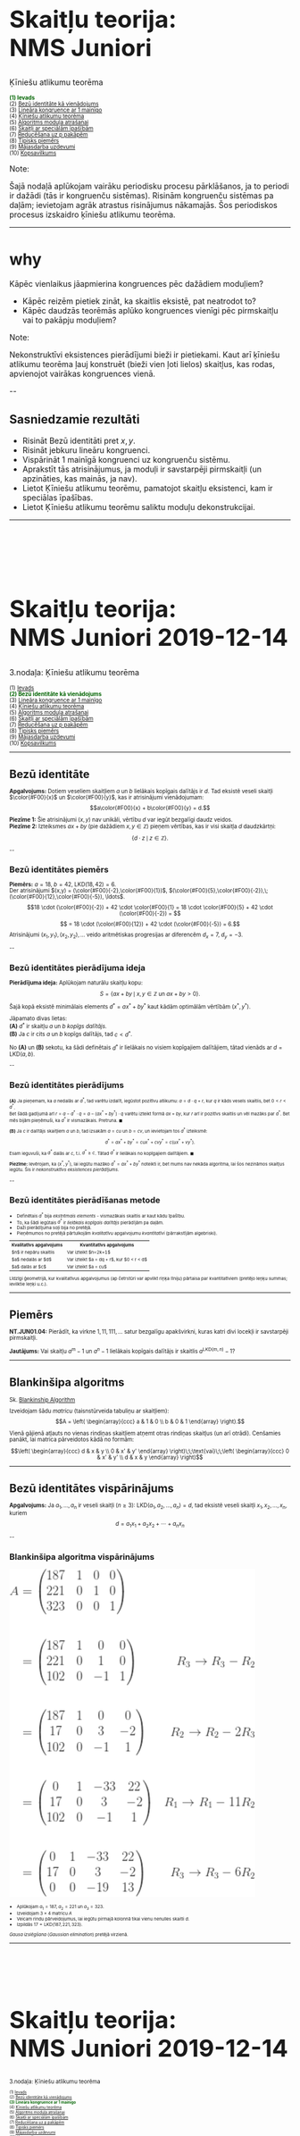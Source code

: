 # &nbsp;

<hgroup>

<h1 style="font-size:32pt">Skaitļu teorija:<br/>
NMS Juniori</h1>


<blue>Ķīniešu atlikumu teorēma</blue>


</hgroup><hgroup style="font-size:70%">

<span style="color:darkgreen">**(1) Ievads**</span>  
<span>(2) [Bezū identitāte kā vienādojums](#section-1)</span>  
<span>(3) [Lineāra kongruence ar 1 mainīgo](#section-2)</span>  
<span>(4) [Ķīniešu atlikumu teorēma](#section-3)</span>  
<span>(5) [Algoritms moduļa atrašanai](#section-4)</span>  
<span>(6) [Skaitļi ar speciālām īpašībām](#section-5)</span>  
<span>(7) [Reducēšana uz p pakāpēm](#section-6)</span>  
<span>(8) [Tipisks piemērs](#section-7)</span>  
<span>(9) [Mājasdarba uzdevumi](#section-8)</span>  
<span>(10) [Kopsavilkums](#section-9)</span>


</hgroup>

Note:

Šajā nodaļā aplūkojam vairāku periodisku procesu pārklāšanos, 
ja to periodi ir dažādi (tās ir kongruenču sistēmas).
Risinām kongruenču sistēmas pa daļām; 
ievietojam agrāk atrastus risinājumus nākamajās. 
Šos periodiskos procesus izskaidro ķīniešu 
atlikumu teorēma.


-----




# <lo-why/> why

<div class="bigWhy">

Kāpēc vienlaikus jāapmierina kongruences pēc dažādiem moduļiem?

</div>

<div class="smallWhy">

* Kāpēc reizēm pietiek zināt, ka skaitlis eksistē, pat neatrodot to?
* Kāpēc daudzās teorēmās aplūko kongruences vienīgi pēc pirmskaitļu 
vai to pakāpju moduļiem?

</div>

Note:

Nekonstruktīvi eksistences pierādījumi bieži ir pietiekami. Kaut arī ķīniešu 
atlikumu teorēma ļauj konstruēt (bieži vien ļoti lielos) skaitļus, kas rodas, 
apvienojot vairākas kongruences vienā. 





--


## <lo-theory/> Sasniedzamie rezultāti

* Risināt Bezū identitāti pret $x,y$. 
* Risināt jebkuru lineāru kongruenci. 
* Vispārināt 1 mainīgā kongruenci uz kongruenču sistēmu. 
* Aprakstīt tās atrisinājumus, ja moduļi ir 
savstarpēji pirmskaitļi (un apzināties, kas mainās, ja nav). 
* Lietot Ķīniešu atlikumu teorēmu, pamatojot skaitļu 
eksistenci, kam ir speciālas īpašības. 
* Lietot Ķīniešu atlikumu teorēmu saliktu moduļu dekonstrukcijai.





-----


# &nbsp;

<hgroup>

<h1 style="font-size:32pt">Skaitļu teorija:<br/>
NMS Juniori 2019-12-14</h1>


<blue>3.nodaļa: Ķīniešu atlikumu teorēma</blue>


</hgroup><hgroup style="font-size:70%">

<span>(1) [Ievads](#section)</span>  
<span style="color:darkgreen">**(2) Bezū identitāte kā vienādojums**</span>  
<span>(3) [Lineāra kongruence ar 1 mainīgo](#section-2)</span>  
<span>(4) [Ķīniešu atlikumu teorēma](#section-3)</span>  
<span>(5) [Algoritms moduļa atrašanai](#section-4)</span>  
<span>(6) [Skaitļi ar speciālām īpašībām](#section-5)</span>  
<span>(7) [Reducēšana uz p pakāpēm](#section-6)</span>  
<span>(8) [Tipisks piemērs](#section-7)</span>  
<span>(9) [Mājasdarba uzdevumi](#section-8)</span>  
<span>(10) [Kopsavilkums](#section-9)</span>


-----


# <lo-theory/> Bezū identitāte

**Apgalvojums:** Dotiem veseliem skaitļiem $a$ un $b$ lielākais kopīgais
dalītājs ir $d$. Tad eksistē veseli skaitļi $\color{#F00}{x}$ un $\color{#F00}{y}$, 
kas ir atrisinājumi vienādojumam:
$$a\color{#F00}{x} + b\color{#F00}{y} = d.$$

**Piezīme 1:** Šie atrisinājumi $(x,y)$ nav unikāli, vērtību $d$ var iegūt bezgalīgi daudz veidos.  
**Piezīme 2:** Izteiksmes $ax+by$ (pie dažādiem $x,y \in \mathbb{Z}$) pieņem vērtības, kas ir
visi skaitļa $d$ daudzkārtņi:
$$\{ d \cdot z \,\mid\, z \in \mathbb{Z} \}.$$


--

## <lo-summary/> Bezū identitātes piemērs

**Piemērs:** $a = 18$, $b = 42$, $\text{LKD}(18,42) = 6$.  
Der atrisinājumi $(x,y) = (\color{#F00}{-2},\color{#F00}{1})$, 
$(\color{#F00}{5},\color{#F00}{-2}),\;(\color{#F00}{12},\color{#F00}{-5}), \ldots$. 
$$18 \cdot (\color{#F00}{-2}) + 42 \cdot \color{#F00}{1} = 
18 \cdot \color{#F00}{5} + 42 \cdot (\color{#F00}{-2}) = $$
$$ = 18 \cdot (\color{#F00}{12}) + 42 \cdot (\color{#F00}{-5}) = 6.$$
Atrisinājumi $(x_1,y_1),(x_2,y_2),\ldots$ veido aritmētiskas progresijas ar diferencēm 
$d_x = 7$, $d_y = -3$.


--

## <lo-summary/> Bezū identitātes pierādījuma ideja

**Pierādījuma ideja:** Aplūkojam naturālu skaitļu kopu:
$$S=\{ax+by \,\mid\, x,y\in\mathbb{Z} \text{ un } ax+by>0\}.$$
Šajā kopā eksistē minimālais elements $d^{\ast} = ax^{\ast} + by^{\ast}$ kaut 
kādām optimālām vērtībām $(x^{\ast},y^{\ast})$.

Jāpamato divas lietas:  
**(A)** $d^{\ast}$ ir skaitļu $a$ un $b$ *kopīgs dalītājs*.  
**(B)** Ja $c$ ir cits $a$ un $b$ kopīgs dalītājs, tad $c < d^{\ast}$. 

No **(A)** un **(B)** sekotu, ka šādi definētais $d^{\ast}$ ir lielākais 
no visiem kopīgajiem dalītājiem, tātad vienāds ar $d = \text{LKD}(a,b)$.


--

## <lo-summary/> Bezū identitātes pierādījums 

<div style="font-size:80%">

**(A)** Ja pieņemam, ka $a$ nedalās ar $d^{\ast}$, tad varētu izdalīt, iegūstot pozitīvu atlikumu: 
$a = d \cdot q + r$, kur $q$ ir kāds vesels skaitlis, bet $0 < r < d^{\ast}$.  
Bet šādā gadījumā arī $r = a - d^{\ast} \cdot q = a - (ax^{\ast}+by^{\ast}) \cdot q$
varētu izteikt formā $ax+by$, kur $r$ arī ir pozitīvs skaitlis un vēl mazāks par $d^{\ast}$. 
Bet mēs bijām pieņēmuši, ka $d^{\ast}$ ir vismazākais. Pretruna. $\blacksquare$

**(B)** Ja $c$ ir dalītājs skaitļiem $a$ un $b$, tad izsakām 
$a = cu$ un $b = cv$, un ievietojam tos $d^{\ast}$ izteiksmē:
$$d^{\ast} = ax^{\ast}+by^{\ast} = cux^{\ast} + cvy^{\ast} = c(ux^{\ast} + vy^{\ast}).$$
Esam ieguvuši, ka $d^{\ast}$ dalās ar $c$, t.i. $d^{\ast} \geq c$. Tātad $d^{\ast}$ ir 
lielākais no kopīgajiem dalītājiem. $\blacksquare$

**Piezīme:** Ievērojam, ka $(x^{\ast},y^{\ast})$, lai iegūtu mazāko $d^{\ast} = ax^{\ast}+by^{\ast}$ 
noteikti ir, bet mums nav nekāda algoritma, lai šos nezināmos skaitļus iegūtu. Šis ir 
<blue>*nekonstruktīvs eksistences pierādījums*</blue>.

</div>


--

## <lo-summary/> Bezū identitātes pierādīšanas metode

<div style="font-size:80%">

* Definētais $d^{\ast}$ bija <blue>*ekstrēmais elements*</blue> - vismazākais skaitlis ar kaut kādu īpašību.
* To, ka šādi iegūtais $d^{\ast}$ ir *lielākais kopīgais dalītājs* pierādījām pa daļām. 
* Daži pierādījuma soļi bija no pretējā. 
* Pieņēmumos no pretējā pārtulkojām *kvalitatīvu* apgalvojumu *kvantitatīvi* (pārrakstījām algebriski).

<table> 
<tr><th>Kvalitatīvs apgalvojums</th><th>Kvantitatīvs apgalvojums</th></tr>
<tr><td>$n$ ir nepāru skaitlis</td><td>Var izteikt $n=2k+1$</td></tr>
<tr><td>$a$ nedalās ar $d$</td><td>Var izteikt $a = dq + r$, kur $0 < r < d$</td></tr>
<tr><td>$a$ dalās ar $c$</td><td>Var izteikt $a = cu$</td></tr>
</table>

Līdzīgi ģeometrijā, kur kvalitatīvus apgalvojumus
(ap četrstūri var apvilkt riņķa līniju) pārtaisa par kvantitatīviem 
(pretējo leņķu summas; ievilktie leņķi u.c.). 

</div>


-----

# <lo-sample/> Piemērs

**NT.JUN01.04:** Pierādīt, ka virkne $1,11,111,\ldots$ satur bezgalīgu apakšvirkni, 
kuras katri divi locekļi ir savstarpēji pirmskaitļi.

**Jautājums:** Vai skaitļu $a^m - 1$ un $a^n - 1$ lielākais kopīgais dalītājs ir
skaitlis $a^{\text{LKD}(m,n)} - 1$?


-----

# <lo-summary/> Blankinšipa algoritms

Sk. [Blankinship Algorithm](http://mathworld.wolfram.com/BlankinshipAlgorithm.html)


Izveidojam šādu <blue>*matricu*</blue> (taisnstūrveida tabuliņu ar skaitļiem):
$$A = \left(
\begin{array}{ccc}
a & 1 & 0 \\
b & 0 & 1 
\end{array} \right).$$

Vienā gājienā atļauts no vienas rindiņas skaitļiem atņemt otras rindiņas skaitļus
(un arī otrādi). Cenšamies panākt, lai matrica pārveidotos kādā no formām:

$$\left(
\begin{array}{ccc}
d & x & y \\
0 & x' & y'
\end{array} \right)\;\;\text{vai}\;\;\left(
\begin{array}{ccc}
0 & x' & y' \\
d & x & y
\end{array} \right)$$



-----

# <lo-theory/> Bezū identitātes vispārinājums

**Apgalvojums:** Ja $a_1,\ldots,a_n$ ir veseli skaitļi ($n \geq 3$):
$\text{LKD}(a_1, a_2, \ldots, a_n) = d,$
tad eksistē veseli skaitļi $x_{1},x_{2},\ldots ,x_{n}$, kuriem
$$d=a_{1}x_{1}+a_{2}x_{2}+\cdots +a_{n}x_{n}$$


--

## <lo-summary/> Blankinšipa algoritma vispārinājums

<hgroup>

![Blankinship 3](blankinship3.png)

</hgroup>
<hgroup style="font-size:80%">

* Aplūkojam $a_1 = 187$, $a_2 = 221$ un 
$a_3 = 323$. 
* Izveidojam $3 \times 4$ matricu $A$
* Veicam rindu pārveidojumus, lai iegūtu 
pirmajā kolonnā tikai vienu nenulles skaitli $d$. 
* Izpildās $17 = \text{LKD}(187,221,323)$. 

<blue>*Gausa izslēgšana*</blue> (*Gaussian elimination*)
pretējā virzienā. 


</hgroup>



-----

# &nbsp;

<hgroup>

<h1 style="font-size:32pt">Skaitļu teorija:<br/>
NMS Juniori 2019-12-14</h1>


<blue>3.nodaļa: Ķīniešu atlikumu teorēma</blue>


</hgroup><hgroup style="font-size:70%">

<span>(1) [Ievads](#section)</span>  
<span>(2) [Bezū identitāte kā vienādojums](#section-1)</span>  
<span style="color:darkgreen">**(3) Lineāra kongruence ar 1 mainīgo**</span>  
<span>(4) [Ķīniešu atlikumu teorēma](#section-3)</span>  
<span>(5) [Algoritms moduļa atrašanai](#section-4)</span>  
<span>(6) [Skaitļi ar speciālām īpašībām](#section-5)</span>  
<span>(7) [Reducēšana uz p pakāpēm](#section-6)</span>  
<span>(8) [Tipisks piemērs](#section-7)</span>  
<span>(9) [Mājasdarba uzdevumi](#section-8)</span>  
<span>(10) [Kopsavilkums](#section-9)</span>


-----

# <lo-theory/> Skaitļu teorijas algoritmi

<div style="font-size:70%">

Skaitļu teorijā (kas ir ne tikai olimpiāžu, bet arī lietojumu 
nozare, piemēram, kriptogrāfijā), ir sastopami daži noderīgi algoritmi. 

<dl>
<dt>Pirmskaitļu pārbaude</dt>
<dd>Naivais jeb pilnās pārlases algoritms; Rabina-Millera algoritms</dd>
<dt>Algoritmi, kas atrod divu skaitļu LKD</dt>
<dd>Eiklīda algoritms</dd>
<dt>Lineārs kongruenču vienādojums $ax \equiv m\;(\text{mod}\,b)$</dt>
<dd>Pārveidojums uz Bezū identitāti; Blankinšipa algoritms</dd>
<dt>Lineāru kongruenču sistēma</dt>
<dd>Ķīniešu atlikumu teorēma</dd>
<dt>Kvadrātiska kongruence $x^2 = m\;(\text{mod}\,b)$</dt>
<dd>Ležandra simboli un kvadrātiskie atlikumi.</dd>
</dl>

</div>


-----

# <lo-theory/> Lineāras kongruences

<div style="font-size:80%">

**Algoritmisks uzdevums:** Atrisināt šādu kongruenču vienādojumu:
$ax \equiv m\;(\text{mod}\,b)$, kur $a,b$ ir veseli skaitļi un 
$m$ dalās ar $a,b$ lielāko kopīgo dalītāju $d = \text{LKD}(a,b)$.

**Piezīme 1:** Ja $m$ nedalās ar $d$, tad 
kongruenču vienādojumam atrisinājuma nav vispār.
Piemēram, $6x \equiv 7\;(\text{mod}\,16)$ nevar atrisināt, 
jo $6x$ nevar dot nepāru atlikumu, dalot ar $16$. 

**Piezīme 2:** Ja $a$ un $b$ nav savstarpēji pirmskaitļi, 
tad kongruenču vienādojumam var būt vairāki atrisinājumi. 
Piemēram, $6x \equiv 2\;(\text{mod}\,16)$ eksistē divi 
atrisinājumi:
$$\left\{ \begin{array}{l}
x \equiv 3\;(\text{mod}\,16)\\
x \equiv 11\;(\text{mod}\,16)
\end{array} \right.$$

</div>


--

## <lo-theory/> Kāpēc eksistē vairāki atrisinājumi?

<div style="font-size:80%">

Risinot kongruenču vienādojumus $ax \equiv m\;(\text{mod}\,b)$ 
ir iespējami vairāki gadījumi:

1. Ja $b$ ir pirmskaitlis, tad katram $a \not\equiv 0\;(\text{mod}\,b)$ 
kongruenču vienādojumam $ax \equiv m\;(\text{mod}\,b)$ eksistē 
viens noteikts atrisinājums. 
$$3x \equiv 4\;(\text{mod}\,7)\;\;\Rightarrow\;\;x \equiv 6\;(\text{mod}\,7).$$
2. Ja $b$ nav pirmskaitlis, bet $a$, $m$ ir savstarpēji 
pirmskaitļi ar $b$, arī tad kongruenču vienādojumam 
$a \not\equiv 0\;(\text{mod}\,b)$ eksistē viens vienīgs atrisinājums. 
3. Situācijas, kad $a$ nav savstarpējs pirmskaitlis ar $b$ 
(jau redzētais $6x \equiv 2\;(\text{mod}\,16)$ u.c.) <red>pirms risināšanas
ir jāpārveido</red>. Piemēram, jānoīsina ar $2$, lai iegūtu viennozīmīgi risināmu 
$$3x \equiv 1\;(\text{mod}\,8).$$

</div>


--

## <lo-theory/> Lineāra kongruence

Kāpēc lineārai kongruencei 
$ax \equiv d\;(\text{mod}\,b)$ (kur $a,b$ ir veseli skaitļi un 
$d = \text{LKD}(a,b)$) eksistē atrisinājums?

**Pierādījums:** Tās ir sekas no Bezū identitātes. Ja jau $ax+by=d$, tad 
$ax - d$ dalās ar $b$ (tātad $ax$ un $d$ ir kongruenti pēc
$b$ moduļa). 


--

## <lo-theory/> Atsevišķs gadījums

**Apgalvojums:** Pieņemsim, ka $a$ un $b$ ir savstarpēji 
pirmskaitļi. Tad eksistē atrisinājums kongruenču vienādojumam
$$ax \equiv 1\;(\text{mod}\,b).$$
Tā atrisinājumu $x$ apzīmēsim ar $a^{-1}$ (to sauc par $a$ inverso 
pēc $b$ moduļa). 

**Pierādījums:** Var izmantot Bezū identitāti, bet var arī vienkārši 
atsaukties uz to, ka skaitļu ($x \in 0,\ldots,b-1$) 
reizināšana ar $a$ (pēc $b$ moduļa) ir injektīva. Nekādi 
divi $ax_1$ un $ax_2$ nevar attēloties par to pašu atlikumu.   
**Tātad** kāds no tiem attēlosies par atlikumu $1$.


-----

# <lo-sample/> Inversie pēc 16 moduļa

<hgroup>

Atrast inversos elementus, ja $b=16$. T.i. atrisināt visas
iespējamās kongruences $ax \equiv 1$ (pēc $16$ moduļa).

</hgroup>
<hgroup>

$$\begin{array}
\mbox{}1^{-1} \equiv ?\;(\text{mod}\,16)\\
3^{-1} \equiv ?\;(\text{mod}\,16)\\
5^{-1} \equiv ?\;(\text{mod}\,16)\\
7^{-1} \equiv ?\;(\text{mod}\,16)\\
9^{-1} \equiv ?\;(\text{mod}\,16)\\
11^{-1} \equiv ?\;(\text{mod}\,16)\\
13^{-1} \equiv ?\;(\text{mod}\,16)\\
15^{-1} \equiv ?\;(\text{mod}\,16)
\end{array}$$

</hgroup>


--

## <lo-soln/> Inversie pēc 16 moduļa

<hgroup>

$$\begin{array}
\mbox{}1^{-1} \equiv 1\\
3^{-1} \equiv 11\\
5^{-1} \equiv 13\\
7^{-1} \equiv 7\\
9^{-1} \equiv 9\\
11^{-1} \equiv 3\\
13^{-1} \equiv 5\\
15^{-1} \equiv 15
\end{array}$$

</hgroup>
<hgroup>

* Katru no šīm sakarībām var pārbaudīt. Piemēram 
$$3^{-1} \cdot 3 \equiv 11 \cdot 3 \equiv$$
$$\equiv 33 \equiv 1\;(\text{mod}\,16).$$
* Nav jēgas jautāt, cik ir $2^{-1}$ pēc $16$ moduļa, 
jo $2,16$ nav savstarpēji pirmskaitļi; neeksistē 
tāds $a$, kuram $a\cdot 2$ dod atlikumu $1$, dalot ar $16$.

</hgroup>


-----

# &nbsp;

<hgroup>

<h1 style="font-size:32pt">Skaitļu teorija:<br/>
NMS Juniori 2019-12-14</h1>


<blue>3.nodaļa: Ķīniešu atlikumu teorēma</blue>


</hgroup><hgroup style="font-size:70%">

<span>(1) [Ievads](#section)</span>  
<span>(2) [Bezū identitāte kā vienādojums](#section-1)</span>  
<span>(3) [Lineāra kongruence ar 1 mainīgo](#section-2)</span>  
<span style="color:darkgreen">**(4) Ķīniešu atlikumu teorēma**</span>  
<span>(5) [Algoritms moduļa atrašanai](#section-4)</span>  
<span>(6) [Skaitļi ar speciālām īpašībām](#section-5)</span>  
<span>(7) [Reducēšana uz p pakāpēm](#section-6)</span>  
<span>(8) [Tipisks piemērs](#section-7)</span>  
<span>(9) [Mājasdarba uzdevumi](#section-8)</span>  
<span>(10) [Kopsavilkums](#section-9)</span>



-----


# <lo-theory/> Ķīniešu atlikumu teorēma

**Teorēma:** 
Ja $m_1,m_2,\ldots,m_k$ ir pa pāriem savstarpēji pirmskaitļi, 
bet $a_1,a_2,\ldots,a_k$ ir jebkādi veseli skaitļi, tad eksistē
vesels atrisinājums $x \in \mathbb{Z}$ šādai kongruenču 
sistēmai 
$$\left\{ \begin{array}{l}
x \equiv a_1\;(\text{mod}\,m_1)\\
x \equiv a_2\;(\text{mod}\,m_2)\\
\vdots\\
x \equiv a_k\;(\text{mod}\,m_k)
\end{array} \right.$$
Turklāt visi šīs sistēmas atrisinājumi ir kongruenti 
pēc moduļa $M = m_1\cdot m_2 \cdot \ldots \cdot m_k$.


--

## <lo-theory/> Piemērs

<hgroup>

![CRT Example](crt-example.png)

</hgroup>
<hgroup>

$$\left\{ \begin{array}{l}
x \equiv 1\;(\text{mod}\,3)\\
x \equiv 2\;(\text{mod}\,5)\\
x \equiv 3\;(\text{mod}\,7)
\end{array} \right.$$

ir ekvivalents ar vienu kongruenci:

$$x \equiv 52\;(\text{mod}\,105)$$


</hgroup>


--

## <lo-theory/> Pierādījums (atrisinājuma unikalitāte)

**Pierādījums:**
Ja $x_1$ un $x_2$ ir divi atrisinājumi, 
tad to starpība $x_1 - x_2$ dalās ar $m_1,\ldots,m_k$.  
Un tā kā visi $m_i$ ir savstarpēji pirmskaitļi, tad 
$x_1 - x_2$ dalās arī ar $M$. 

Tātad, atrisinājums, ja tāds vispār eksistē, ir viens vienīgs 
(ar precizitāti līdz $M$ daudzkārtņa pieskaitīšanai).


--

## <lo-theory/> Pierādījums (atrisinājuma eksistence)

**Pierādījums:** Katru skaitli $n$ no $0$ līdz $M-1$ dalām 
ar visiem skaitļiem $m_1,\ldots,m_k$. Iegūstam 
sarakstiņu ar k skaitļiem $(n_1,n_2,\ldots,n_k)$. 

Nupat (atrisinājuma unikalitāte) redzējām, ka 
attēlojums $n \rightarrow (n_1,n_2,\ldots,n_k)$ ir 
*injektīvs* (nav iespējams, ka divām dažādām 
$n$ vērtībām atbilst vienādi sarakstiņi).  
Bet tā kā iespējamo sarakstiņu ir $m_1 \times \ldots \times m_k = M$, 
tad to ir tikpat cik $n$ vērtību. Tas nozīmē, ka
ikviens sarakstiņš ir iegūstams. Ja kāds nebūtu iegūstams, 
tad katrai $n$ vērtībai nepietiktu sarakstiņa (Dirihlē princips).


--

## <lo-theory/> Par ķīniešu atlikumu teorēmu

> The Chinese Remainder Theorem is a "theorem" only in that it is useful
> and requires proof. When you ask a capable 15-year-old why an arithmetic
> progression with common difference 7 must contain multiples of 3, they will
> often say exactly the right thing.  
> (Dominic Yeo, "Eventually Almost Everywhere".)


-----

# <lo-sample/> Skaitlisks piemērs

<hgroup>

Atrast atrisinājumu kongruenču sistēmai 

$$\left\{ \begin{array}{l}
x \equiv 4\;(\text{mod}\,5)\\
x \equiv 6\;(\text{mod}\,11)
\end{array} \right.$$

Var risināt ar mēģinājumu/kļūdu metodi:

</hgroup>
<hgroup style="font-size:80%">

* Pārbaudīt atlikumus ar $5$ ir vieglāk
nekā ar $11$.  
* Aprakstām aritmētisko progresiju ar diferenci $11$: 
$$(a_n) = 6,17,28,39,50,61,\ldots$$
* Gaidām brīdi, kad tajā ir loceklis, kura pēdējais
cipars ir $4$ vai $9$ (t.i. kongruents ar $4$ pēc moduļa $5$). 

Der loceklis $39$. Tas arī ir sistēmas atrisinājums.  
Derēs arī visi citi $39 + 55k$ (atrisinājumi veido aritmētisku 
progresiju ar diferenci $55$).

</hgroup>


--

## <lo-sample/> Pārveidojums par Bezū identitāti

<hgroup style="font-size:70%">

$$\left\{ \begin{array}{l}
x \equiv 4\;(\text{mod}\,5)\\
x \equiv 6\;(\text{mod}\,11)
\end{array} \right.$$

Pārrakstām kongruences kā skaitļu 
vienādojumus:

$$\left\{ \begin{array}{l}
x - 4 = 5k\\
x - 6 = 11m
\end{array} \right.$$

Atņemam no pirmā otro:

$(-4) - (-6) = 5k - 11m$ jeb  
$5k + (-11)m = 2$.

</hgroup>
<hgroup style="font-size:70%">

$$\left( \begin{array}{c|cc}
5 & 1 & 0 \\
-11 & 0 & 1 
\end{array} \right)$$

$$\xrightarrow{R_2 := R_2 + 2R_1} \left( \begin{array}{c|cc}
5 & 1 & 0 \\
-1 & \color{#F00}{2} & \color{#F00}{1} 
\end{array} \right)$$

Esam ieguvuši: $\color{#F00}{2} \cdot 5 + \color{#F00}{1} \cdot (-11) = -1$
jeb, piereizinot ar $-2$:
$$\color{#F00}{-4} \cdot 5 + \color{#F00}{-2} \cdot (-11) = 2.$$

$$x = 5\color{#F00}{k} + 4 = 5\cdot (\color{#F00}{-4}) + 4 = -16.$$

Visbeidzot: $-16 \equiv 39\;(\text{mod}\,55)$. 

</hgroup>


--

## <lo-sample/> Ilustrācija ar tabulu

Ir pavisam $55$ atlikumi, kas rodas, dalot ar $55$. 
Katram no šiem atlikumiem atbilst atlikums dalot ar $11$ (no $0$ līdz $10)  
<blue>**UN**</blue> atlikums dalot ar $5$ (no $0$ līdz $4$). Ierakstām skaitļus 
$0,1,2,\ldots$ pa diagonāli (ar aptīšanos). 

<table>
<tr>
<th>&nbsp;</th><th>0</th><th>1</th><th>2</th><th>3</th><th>4</th><th>5</th><th>6</th><th>7</th><th>8</th><th>9</th><th>10</th>
</tr>
<tr>
<th>0</th><td>0</td><td>&nbsp;</td><td>35</td><td>25</td><td>15</td><td>5</td><td>&nbsp;</td><td>&nbsp;</td><td>30</td><td>20</td><td>10</td>
</tr>
<tr>
<th>1</th><td>11</td><td>1</td><td>&nbsp;</td><td>36</td><td>26</td><td>16</td><td>6</td><td>&nbsp;</td><td>&nbsp;</td><td>31</td><td>21</td>
</tr>
<tr>
<th>2</th><td>22</td><td>12</td><td>2</td><td>&nbsp;</td><td>37</td><td>27</td><td>17</td><td>7</td><td>&nbsp;</td><td>&nbsp;</td><td>32</td>
</tr>
<tr>
<th>3</th><td>33</td><td>23</td><td>13</td><td>3</td><td>&nbsp;</td><td>38</td><td>28</td><td>18</td><td>8</td><td>&nbsp;</td><td>&nbsp;</td>
</tr>
<tr>
<th>4</th><td>&nbsp;</td><td>34</td><td>24</td><td>14</td><td>4</td><td>&nbsp;</td><td><red>39</red></td><td>29</td><td>19</td><td>9</td><td>&nbsp;</td>
</tr>
</table>


--

## <lo-sample/> Tora topoloģija

<hgroup style="font-size:80%">

Tabulas aizpildīšanā "pa diagonāli" izmantojām "tora topoloģiju". (Tors - barankas formas objekts; topoloģija - 
definīcija par to, kuri punkti atrodas "blakus"). 

![Torus topology](torus-topology.png)

</hgroup>
<hgroup style="font-size:80%">

Katram laukumiņam uz tora atbilst šūna kvadrātveida tabulā. Bet topoloģija jeb kaimiņattiecības ir tās pašas:

![Square torus topology](square-torus-topology.png)

</hgroup>


--

# <lo-sample/> LT.VUMIF.2016.10.3

Atrodiet mazāko naturālo skaitli $n$, kuram skaitļi 
$\sqrt[5]{5n}$, $\sqrt[6]{6n}$, $\sqrt[7]{7n}$
ir naturāli. 


Sk. [Viļņas universitātes Matemātikas un informātikas fakultātes rīkotā olimpiāde skolēniem](http://mif.vu.lt/matematikos-olimpiados/mif/)


--

## <lo-soln/> LT.VUMIF.2016.10.3 (pirmreizinātāji)

Apzīmējam $n = 2^a3^b5^c7^d$ ir $n$ sadalījums pirmreizinātājos. 
Citus pirmreizinātājus neieviešam
(aizdomas, ka tie nebūs vajadzīgi - citi kāpinātāji būs $0$). 

* $\sqrt[5]{5n} \in \mathbb{N}$ nozīmē, ka $a, b, c-1, d$ dalās ar $5$
* $\sqrt[6]{6n} \in \mathbb{N}$ nozīmē, ka $a-1, b-1, c, d$ dalās ar $6$
* $\sqrt[7]{7n} \in \mathbb{N}$ nozīmē, ka $a,b,c,d-1$ dalās ar $7$

## <lo-soln/> LT.VUMIF.2016.10.3 (atrod atsevišķi a,b,c,d)

* $a$ un $b$ dalās ar $5$ un $7$, dod atlikumu $5$, dalot ar $6$. 
Mazākais tāds skaitlis ir $a=b=35$.
* $c$ dalās ar $6$ un $7$, dod atlikumu $4$, dalot ar $5$. 
Mazākais tāds skaitlis ir $c=84$.
* $d$ dalās ar $5$ un $6$, dod atlikumu $6$, dalot ar $7$. 
Mazākais tāds skaitlis ir $90$. 

$$n = 2^{35}\cdot{}3^{35}\cdot{}5^{84}\cdot{}7^{90}.$$


--

## <lo-soln/> LT.VUMIF.2016.10.3 (alternatīvs pieraksts)

<hgroup>

Ķīniešu atlikumu teorēma var būt netieši/apslēpti izmantota (kā iepriekšējā slaidā).  
Bet to var arī izcelt, uzrakstot kongruenču sistēmu.

> $c$ dalās ar $6$ un $7$, dod atlikumu $4$, dalot ar $5$. 

</hgroup>
<hgroup>

$$\left\{ \begin{array}{l}
x \equiv 0\;(\text{mod}\,6)\\
x \equiv 0\;(\text{mod}\,7)\\
x \equiv 4\;(\text{mod}\,5)
\end{array} \right.$$

ir ekvivalenta vienai kongruencei:

$$x \equiv 84\;(\text{mod}\,210),$$

(*Šeit $210 = 6 \cdot 7 \cdot 5$.*)

</hgroup>


-----


# &nbsp;

<hgroup>

<h1 style="font-size:32pt">Skaitļu teorija:<br/>
NMS Juniori 2019-12-14</h1>


<blue>3.nodaļa: Ķīniešu atlikumu teorēma</blue>


</hgroup><hgroup style="font-size:70%">

<span>(1) [Ievads](#section)</span>  
<span>(2) [Bezū identitāte kā vienādojums](#section-1)</span>  
<span>(3) [Lineāra kongruence ar 1 mainīgo](#section-2)</span>  
<span>(4) [Ķīniešu atlikumu teorēma](#section-3)</span>  
<span style="color:darkgreen">**(5) Algoritms moduļa atrašanai**</span>  
<span>(6) [Skaitļi ar speciālām īpašībām](#section-5)</span>  
<span>(7) [Reducēšana uz p pakāpēm](#section-6)</span>  
<span>(8) [Tipisks piemērs](#section-7)</span>  
<span>(9) [Mājasdarba uzdevumi](#section-8)</span>  
<span>(10) [Kopsavilkums](#section-9)</span>



-----


# &nbsp;

<hgroup>

<h1 style="font-size:32pt">Skaitļu teorija:<br/>
NMS Juniori 2019-12-14</h1>


<blue>3.nodaļa: Ķīniešu atlikumu teorēma</blue>


</hgroup><hgroup style="font-size:70%">

<span>(1) [Ievads](#section)</span>  
<span>(2) [Bezū identitāte kā vienādojums](#section-1)</span>  
<span>(3) [Lineāra kongruence ar 1 mainīgo](#section-2)</span>  
<span>(4) [Ķīniešu atlikumu teorēma](#section-3)</span>  
<span>(5) [Algoritms moduļa atrašanai](#section-4)</span>  
<span style="color:darkgreen">**(6) Skaitļi ar speciālām īpašībām**</span>  
<span>(7) [Reducēšana uz p pakāpēm](#section-6)</span>  
<span>(8) [Tipisks piemērs](#section-7)</span>  
<span>(9) [Mājasdarba uzdevumi](#section-8)</span>  
<span>(10) [Kopsavilkums](#section-9)</span>


-----


# <lo-theory/> Konstruēšanas uzdevumi

**Stratēģija:** Lai pamatotu, ka eksistē skaitļi ar noteikta veida 
neparastu īpašību, sadalām šo īpašību daudzās lineārās kongruencēs 
(pēc moduļiem, kuri ir savstarpēji pirmskaitļi)
un risinām šo sistēmu. 



-----


# <lo-sample> USAMO.2008.1

Pierādīt, ka jebkuram naturālam $n$, eksistē $n+1$ 
savstarpēji pirmskaitļi $k_0,k_1,\ldots,k_n$, kas visi lielāki par $1$, kuriem 
$k_0 \cdot k_1 \cdot \ldots \cdot k_n - 1$
ir divu pēc kārtas sekojošu naturālu skaitļu reizinājums.


--

## <lo-hints/> USAMO.2008.1

<hgroup>

Pierādīt, ka jebkuram naturālam $n$, eksistē $n+1$ 
savstarpēji pirmskaitļi $k_0,k_1,\ldots,k_n$, kas visi lielāki par $1$, kuriem 
$k_0 \cdot k_1 \cdot \ldots \cdot k_n - 1$
ir divu pēc kārtas sekojošu naturālu skaitļu reizinājums.

</hgroup>
<hgroup>

> Izsakām ekvivalentu apgalvojumu, sākot no teikuma beigām.
> Mērķis: samazināt "kustīgo gabalu" skaitu.

</hgroup>


--


## <lo-hints/> USAMO.2008.1

**Lemma 1:** Ja $t_i^2 + t_i+ 1$ dalās ar pirmskaitli $p_i$ ($i = 0,\ldots,n$), 
tad eksistēs arī tāds $t^{\ast}$, kuram $(t^{\ast})^2 + t^{\ast} + 1$ dalās
ar visu šo pirmskaitļu reizinājumu?

**Lemma 2:** Vai eksistē bezgalīgi daudz pirmskaitļu $p_i$, kuriem 
var atrisināt $t^2 + t + 1 \equiv 0$ pēc $p_i$ moduļa? (T.i. polinoma
$P(t) = t^2 + t + 1$ vērtība kaut kādam $t$ dalās ar $p_i$)?


-----


# &nbsp;

<hgroup>

<h1 style="font-size:32pt">Skaitļu teorija:<br/>
NMS Juniori 2019-12-14</h1>


<blue>3.nodaļa: Ķīniešu atlikumu teorēma</blue>


</hgroup><hgroup style="font-size:70%">

<span>(1) [Ievads](#section)</span>  
<span>(2) [Bezū identitāte kā vienādojums](#section-1)</span>  
<span>(3) [Lineāra kongruence ar 1 mainīgo](#section-2)</span>  
<span>(4) [Ķīniešu atlikumu teorēma](#section-3)</span>  
<span>(5) [Algoritms moduļa atrašanai](#section-4)</span>  
<span>(6) [Skaitļi ar speciālām īpašībām](#section-5)</span>  
<span style="color:darkgreen">**(7) Reducēšana uz p pakāpēm**</span>  
<span>(8) [Tipisks piemērs](#section-7)</span>  
<span>(9) [Mājasdarba uzdevumi](#section-8)</span>  
<span>(10) [Kopsavilkums](#section-9)</span>


-----


# <lo-sample/> US.MPGO.2010.2

**Uzdevums:** Pierādīt, ka jebkuram naturālam $n$, eksistē veseli skaitļi $a$ un $b$, kuriem 
$4a^2 + 9b^2 - 1$ dalās ar $n$. 

[Math Prize for Girls Olympiad, 2010, P2](https://artofproblemsolving.com/community/c952032_2010_math_prize_for_girls_olympiad)



--

## <lo-hints/> US.MPGO.2010.2 (destrukcija)

> Izmantojam Ķīniešu atlikumu teorēmu, lai iespējami samazinātu 
> aplūkojamo $n$ vērtību kopumu.

* "Destrukcija" - patvaļīgā $n$ vietā aplūkojam vienīgi pirmskaitļu pakāpes $p^k$. 


--

## <lo-soln/> US.MPGO.2010.2

Aplūkosim divus gadījumus, kad $n$ ir pirmskaitļu pakāpe. 

**1.gadījums:** Ja $n= 2^k$, izvēlamies $a \equiv 0\;(\text{mod}\,2^k)$ un 
$b \equiv 3^{-1}\;(\text{mod}\,2^k)$. 


--

## <lo-soln/> US.MPGO.2010.2

**2.gadījums:** Ja $n = p^k$ ($p \neq 2$), tad izvēlamies $a \equiv 2^{-1}\;(\text{mod}\,p^k)$ 
un $b \equiv 0\;(\text{mod}\,p^k)$.


-----

# <lo-sample/> Piemērs - Fibonači virknes atlikumi

**Uzdevums:**  Vai eksistē bezgalīgi daudzi Fibonači skaitļi, kuri:  
**(a)** Dalās ar $1001$ bez atlikuma (atlikums $0$),  
**(b)** Dod atlikumu $900$, dalot ar $1001$,  
**(c)** Dod atlikumu $1000$, dalot ar $1001$.


**Piezīme:** Fibonači virkni ($0,1,1,2,3,5,8,13,21,\ldots$) definē šādi:  
$F_0 = 0$, $F_1 = 1$ un $F_{k+1} = F_{k-1}+F_{k}$ visiem $k \geq 1$. (Katrs nākamais
loceklis ir divu iepriekšējo locekļu summa.)


--

## <lo-soln/> Piemērs - Fibonači virknes atlikumi (a)

<div style="font-size:70%">

**(a)** Bezgalīgi daudzi $F_n$ dalās ar $1001$. Vispārīgs apgalvojums ir šāds:

**Apgalvojums:** Jebkuram $k$, eksistē bezgalīgi daudzi $F_n$, kas dalās ar $k$. 

**Pierādījums:** $F_0 = 0$ dalās ar $k$.  
Ievērosim, ka atlikumi, dalot ar $k$, pēc kāda laika kļūst periodiski: Katru 
nākamo atlikumu nosaka iepriekšējie divi atlikumi, un iespējamo 
atlikumu pārīšu ir ne vairāk kā $k \cdot k$ - galīgs skaits. Tātad 
virknē pēc kāda laika tas pats blakusesošu atlikumu pārītis parādīsies
atkārtoti (un no šīs vietas sāksies cikls). 

Fibonači virknes atlikumi nevar veidot nekādus "priekšperiodus", tāpēc, ka
$F_{k-1} = F_{k+1} - F_{k}$ (no diviem nākamajiem atlikumiem var viennozīmīgi 
izrēķināt iepriekšējo). 

</div>

--

## <lo-soln/> Piemērs - Fibonači virknes atlikumi (a)

<div style="font-size:70%">

$1001 = 7 \cdot 11 \cdot 13$. Tāpēc apskatāmies tikai atlikumus pēc pirmskaitļiem $7, 11, 13$: 

* Dalot $F_n$ ar $7$, periodiski atkārtojas $16$ atlikumi: $0, 1, 1, 2, 3, 5, 1, 6, 0, 6, 6, 5, 4, 2, 6, 1$
* Dalot $F_n$ ar $11$, periodiski atkārtojas $10$ atlikumi: $0, 1, 1, 2, 3, 5, 8, 2, 10, 1$
* Dalot $F_n$ ar $13$, periodiski atkārtojas $28$ atlikumi: 
$$0, 1, 1, 2, 3, 5, 8, 0, 8, 8, 3, 11, 1, 12, 0, 12, 12, 11, 10, 8, 5, 0, 5, 5, 10, 2, 12, 1$$

Aprēķinām kopīgā cikla garumu: $\text{LKD}(16,10,28) = 560$.  
Tātad periods (atlikumiem pēc $1001$ moduļa) iestāsies pēc $560$ soļiem:
$$F_0 \equiv F_{560} \equiv F_{1120} \equiv \ldots \equiv 0\;(\text{mod}\,1001).$$

</div>


--

## <lo-soln/> Piemērs - Fibonači virknes atlikumi (b)

**(b)** Atlikums $900$ nav iespējams, jo, dalot ar $11$, nevar panākt, lai $F_n$ dotu atlikumu $9$.
Atlikuma $9$ periodiskajā virknē $0, 1, 1, 2, 3, 5, 8, 2, 10, 1$ vienkārši nav.


--

## <lo-soln/> Piemērs - Fibonači virknes atlikumi (c)

<div style="font-size:70%">

**(c)** Atlikumu $1000$, dalot ar $1001$ dod tie $x$, kam izpildās kongruences:

$$\left\{
\begin{array}{l}
x \equiv -1 \equiv 6 \;(\text{mod}\,7)\\
x \equiv -1 \equiv 10 \;(\text{mod}\,11)\\
x \equiv -1 \equiv 12 \;(\text{mod}\,13)
\end{array} \right.$$

Atlikumu $6$, dalot ar $7$ var panākt, 
ja Fibonači virknes numurs $n$ ir kongruents ar $(-2)$ pēc moduļa $16$. Jo sešpadsmit periodiski atkārtojošos atlikumu 
virknē ($0, 1, 1, 2, 3, 5, 1, 6, 0, 6, 6, 5, 4, 2, \color{#F00}{6}, 1$)
skaitlis $6$ ir, piemēram, otrais no beigām.   
Arī, aplūkojot $F_n$ pēc $11$ un $13$ moduļiem, der priekšpēdējie atlikumi.

Skaitlis $558$ ir kongruents ar $(-2)$ gan pēc $16$, gan pēc $10$, gan pēc $28$ moduļa. Tātad 
tas dos vajadzīgos atlikumus dalot ar $7,11,13$ un tādēļ
$$F_{558} \equiv F_{558+560} \equiv F_{558 + 2\cdot 560} \equiv \ldots \equiv 1000\;(\text{mod}\,1001).$$

Skaitli $560$ var pieskaitīt, jo jau agrāk noskaidrojām, ka pēc $1001$ moduļa, atlikumu 
atkārtošanās periods ir $\text{LKD}(16,10,28) = 560$.

</div>


-----

# &nbsp;

<hgroup>

<h1 style="font-size:32pt">Skaitļu teorija:<br/>
NMS Juniori 2019-12-14</h1>


<blue>3.nodaļa: Ķīniešu atlikumu teorēma</blue>


</hgroup><hgroup style="font-size:70%">

<span>(1) [Ievads](#section)</span>  
<span>(2) [Bezū identitāte kā vienādojums](#section-1)</span>  
<span>(3) [Lineāra kongruence ar 1 mainīgo](#section-2)</span>  
<span>(4) [Ķīniešu atlikumu teorēma](#section-3)</span>  
<span>(5) [Algoritms moduļa atrašanai](#section-4)</span>  
<span>(6) [Skaitļi ar speciālām īpašībām](#section-5)</span>  
<span>(7) [Reducēšana uz p pakāpēm](#section-6)</span>  
<span style="color:darkgreen">**(8) Tipisks piemērs**</span>  
<span>(9) [Mājasdarba uzdevumi](#section-8)</span>  
<span>(10) [Kopsavilkums](#section-9)</span>



<!-- andreescu-andrica-problems-on-number-theory.pdf, p52 -->


-----


# <lo-sample/> BW.2016.2

Pierādīt vai apgāzt sekojošus apgalvojumus:  
**(a)** Jebkuram $k \geq 2$, un jebkuriem $k$ pēc kārtas sekojošiem naturāliem 
skaitļiem atradīsies skaitlis, kurš nedalās ne ar vienu pirmskaitli, kas mazāks par $k$.   
**(b)** Jebkuram $k \geq 2$, un jebkurai $k$ pēc kārtas sekojošu naturālu skaitļu virknei atradīsies skaitlis, kas ir savstarpējs pirmskaitlis ar visiem citiem virknes locekļiem. 

*Iedomāsimies, ka abi šie apgalvojumi ir patiesi...
Kurš no tiem šķiet interesantāks? Vai kāds no apgalvojumiem seko no otra?*


--

## <lo-reading/> BW.2016.2 (a)

<div style="font-size:80%">

> **(a)** Jebkuram $k \geq 2$, un jebkuriem $k$ pēc kārtas sekojošiem naturāliem 
> skaitļiem atradīsies skaitlis, kurš nedalās ne ar vienu pirmskaitli, kas mazāks par $k$.

Apgalvojums **(a)** izteikts ar kvantoriem:

$$(\forall k \geq 2)(\forall n \in \mathbb{N})(\exists i \in \{ n,\ldots,n+(k-1) \})$$
$$(\forall p < k)(i\;\text{NEdalās ar}\;p).$$

Apgalvojuma **(a)** noliegums izteikts ar kvantoriem:

$$(\exists k \geq 2)(\exists n \in \mathbb{N})(\forall i \in \{ n,\ldots,n+(k-1) \})$$
$$(\exists p < k)(i\;\text{dalās ar}\;p).$$ 

</div>


--

## <lo-hints/> BW.2016.2 (a)

Apgalvojumu **(a)** var sākt apgāzt ar šādu telegrammu/tvītu:

> Skaitlis $1$ neder (ne ar ko nedalās). 
> Tādēļ, sākot ar $2$, izrakstām skaitļus līdz $k+1$. 
> Vēlamies, lai jebkurš $2,\ldots,k+1$ dalās ar kādu $p<k$.



--

## <lo-soln/> BW.2016.2

Pietiek izvēlēties $k=8$ un aplūkot $8$ pēc kārtas sekojošus skaitļus:
$$2,3,4,5,6,7,8,9.$$
Katrs no tiem dalās ar kādu pirmskaitli $p < 8$.

Atliek pierādīt vai apgāzt **(b)**


--

## <lo-summary/> Liriska atkāpe - pirms BW.2016.2 (b)

<div style="font-size:70%">

**Apgalvojums 1:** Saskaitām visus apgrieztos pirmskaitļus līdz $n$-tajam pirmskaitlim:
$$\frac{1}{2} + \frac{1}{3} + \frac{1}{5} + \ldots + \frac{1}{p_n} = \sum\limits_{i=1}^{n} \frac{1}{p_i},$$
Šī summa *diverģē*: tā pārsniedz patvaļīgi lielu dotu skaitli $M$:
$$(\forall M \in \mathbb{R})(\exists n\in \mathbb{N})
\left( \frac{1}{p_1} + \frac{1}{p_2} + \ldots + \frac{1}{p_n} > M \right).$$

**Apgalvojums 2:** Eratostēna režģis (tiesa, ar daļēju pārklāšanos) izsvītro 
vispirms pusi, tad trešdaļu, tad piektdaļu no visiem naturālajiem skaitļiem.  
<blue>**BET**</blue> šo konstrukciju var turpināt neierobežoti 
ilgi. Izsvītroto skaitļu īpatsvars vienmēr nedaudz mazāks par $1$. 

**BW.2016.2 (b):** Vai iespējams izveidot 
Eratostena režģim līdzīgu konstrukciju (izsvītrojot katru otro, 
trešo, piekto, septīto - ar brīvi izraudzītām nobīdēm), lai katra no 
svītrošanām skartu vismaz divus skaitļus no visu $k$ skaitļu 
virknes; turklāt būtu izsvītroti visi?

</div>



--

## <lo-reading/> BW.2016.2 (b)

<div style="font-size:80%">

> **(b)** Jebkuram $k \geq 2$, un jebkurai $k$ pēc kārtas sekojošu naturālu skaitļu virknei 
> atradīsies skaitlis, kas ir savstarpējs pirmskaitlis ar visiem citiem virknes locekļiem.

Apgalvojums **(b)** izteikts ar kvantoriem (var izvēlēties $i$ no pēc kārtas sekojošu skaitļu virknītes tā, 
lai visiem $j$ no tās pašas virknītes, ja $j$ atšķiras no $i$, tad tie ir savstarpēji pirmskaitļi):

$$(\forall k \geq 2)(\forall n \in \mathbb{N})(\exists i \in \{ n,\ldots,n+(k-1) \})$$
$$(\forall  j \in \{ n,\ldots,n+(k-1) \})(i \neq j \Rightarrow \text{LKD}(i,j)=1).$$

Apgalvojuma **(b)** noliegums izteikts ar kvantoriem (katram $i$ no virknītes atradīsies
$j$ no tās pašas virknītes, ka $i$ atšķiras no $j$ **un** tie NAV savstarpēji pirmskaitļi):

$$(\exists k \geq 2)(\exists n \in \mathbb{N})(\forall i \in \{ n,\ldots,n+(k-1) \})$$
$$(\exists  j \in \{ n,\ldots,n+(k-1) \})(i \neq j \;\mathbb{un}\; \text{LKD}(i,j)>1).$$

</div>


--

## <lo-hints/> BW.2016.2 (b)

<hgroup>

Ieteikums apgalvojuma **(b)** apgāšanai. 

> Atbilde ir $17$: Var atrast $17$ intervālu $[n;n+16]$; 
> kuru var pārklāt ar aritmētiskām progresijām ar diferencēm 
> $d = 2,3,5,7,11,13$ (un no katras progresijas virknē ir vismaz 
> divi locekļi).

(*Tika iegūts ar mēģinājumu/kļūdu metodi, pamazām pievienojot 
jaunas progresijas.*)


--

## <lo-soln/> BW.2016.2 (b)

![Sequences](sequences.png)

Tie ir $17$ pēc kārtas sekojoši naturāli skaitļi, kas visi ir pirmskaitļi.
(*Starp citu, arī $17!+2,17!+3,\ldots,17!+18$ ir $17$ pēc kārtas sekojoši salikti skaitļi, 
bet mūsu piemērā tie būs jūtami mazāki.*)


## <lo-soln/> BW.2016.2 (b)

<hgroup style="font-size:80%">

Lai iegūtu skaitli $n$, kurš apmierina iepriekšējā attēlā



-----

# <lo-sample> Piemērs

Sauksim režģa punktu $X$ rūtiņu plaknē par *redzamu* no 
koordinātu sākumpunkta $O$, ja nogrieznis $OX$ nesatur 
citus režģa punktus, izņemot $O$ un $X$. 
Pierādīt, ka jebkuram naturālam $n$ eksistē 
kvadrāts ar $n^2$ režģa punktiem (kur kvadrāta malas ir 
paralēlas koordinātu asīm), ka neviens no kvadrātā ietilpstošajiem 
režģa punktiem nav redzams no koordinātu sākumpunkta.



-----

# &nbsp;

<hgroup>

<h1 style="font-size:32pt">Skaitļu teorija:<br/>
NMS Juniori 2019-12-14</h1>


<blue>3.nodaļa: Ķīniešu atlikumu teorēma</blue>

</hgroup><hgroup style="font-size:70%">

<span>(1) [Ievads](#section)</span>  
<span>(2) [Bezū identitāte kā vienādojums](#section-1)</span>  
<span>(3) [Lineāra kongruence ar 1 mainīgo](#section-2)</span>  
<span>(4) [Ķīniešu atlikumu teorēma](#section-3)</span>  
<span>(5) [Algoritms moduļa atrašanai](#section-4)</span>  
<span>(6) [Skaitļi ar speciālām īpašībām](#section-5)</span>  
<span>(7) [Reducēšana uz p pakāpēm](#section-6)</span>  
<span>(8) [Tipisks piemērs](#section-7)</span>  
<span style="color:darkgreen">**(9) Mājasdarba uzdevumi**</span>  
<span>(10) [Kopsavilkums](#section-9)</span>

</hgroup>


-----

# <lo-sample/> NT.JUN02.MD1

Pierādīt, ka jebkuram naturālam skaitlim $n$, ir $n$ pēc kārtas sekojoši 
naturāli skaitļi, ka jebkurm no tiem ir dalītājs, kas ir pilns kvadrāts, kas lielāks par $1$. 


-----


# <lo-sample/> NT.JUN02.MD2

Katram naturālam skaitlim $n$, ir $n$ pēc kārtas sekojoši naturāli skaitļi, no kuriem neviens
nav *potents skaitlis*.  
*Piezīme:* Par *potentu* saucam naturālu skaitli $n$, ka jebkuram pirmskaitlim $p$: ja $n$ dalās 
ar $p$, tad $n$ dalās arī ar $p^2$. Sk. [Powerful number](https://en.wikipedia.org/wiki/Powerful\%5Fnumber).


-----


# <lo-sample/> NT.JUN02.MD3

Dotajam naturālam skaitlim $n$, ar $f(n)$ apzīmējam mazāko naturālo skaitli, ka 
${\displaystyle \sum\limits_{k=1}^{f(n)} k}$ dalās ar $n$. 
Pierādīt, ka $f(n) = 2n-1$ tad un tikai tad, ja $n$ ir skaitļa $2$ pakāpe.


-----


# <lo-sample/> NT.JUN02.MD4

Ar $n$ un $k$ apzīmējam veselus skaitļus, ka $n>0$ un skaitlis $k(n-1)$ ir pāra skaitlis. 
Pierādīt, ka eksistē skaitļi $x$ un $y$, ka $\text{LKD}(x,n) = \text{LKD}(y,n) = 1$ un 
$x + y \equiv k\;(\text{mod}\,n)$. 


-----


# <lo-sample/> NT.JUN02.MD5

Dots naturāls skaitlis $x$. Pierādīt, ka ir $n$ pēc kārtas sekojoši naturāli skaitļi, 
no kuriem neviens nav pirmskaitļa pakāpe. 


-----


# <lo-sample/> NT.JUN02.MD6

Ar $m, n$ apzīmēti naturāli skaitļi, kas apmierina šādu īpašību:
$$\text{LKD}(11k-1,m) = \text{LKD}(11k-1,n)$$
ir spēkā visiem naturāliem skaitļiem $k$. Pierādīt, ka $m = 11^r \cdot n$ kādam veselam skaitlim $r$. 





-----

# &nbsp;

<hgroup>

<h1 style="font-size:32pt">Skaitļu teorija:<br/>
NMS Juniori 2019-12-14</h1>


<blue>3.nodaļa: Ķīniešu atlikumu teorēma</blue>

</hgroup><hgroup style="font-size:70%">

<span>(1) [Ievads](#section)</span>  
<span>(2) [Bezū identitāte kā vienādojums](#section-1)</span>  
<span>(3) [Lineāra kongruence ar 1 mainīgo](#section-2)</span>  
<span>(4) [Ķīniešu atlikumu teorēma](#section-3)</span>  
<span>(5) [Algoritms moduļa atrašanai](#section-4)</span>  
<span>(6) [Skaitļi ar speciālām īpašībām](#section-5)</span>  
<span>(7) [Reducēšana uz p pakāpēm](#section-6)</span>  
<span>(8) [Tipisks piemērs](#section-7)</span>  
<span>(9) [Mājasdarba uzdevumi](#section-8)</span>  
<span style="color:darkgreen">**(10) Kopsavilkums**</span>

</hgroup>


-----


# <lo-summary/> Ko apguvām šajā nodarbībā

* Lietojām ķīniešu atlikumu teorēmu piemēru konstruēšanai
* Lietojām ķīniešu atlikumu teorēmu reducēšanai uz pirmskaitļu pakāpēm


